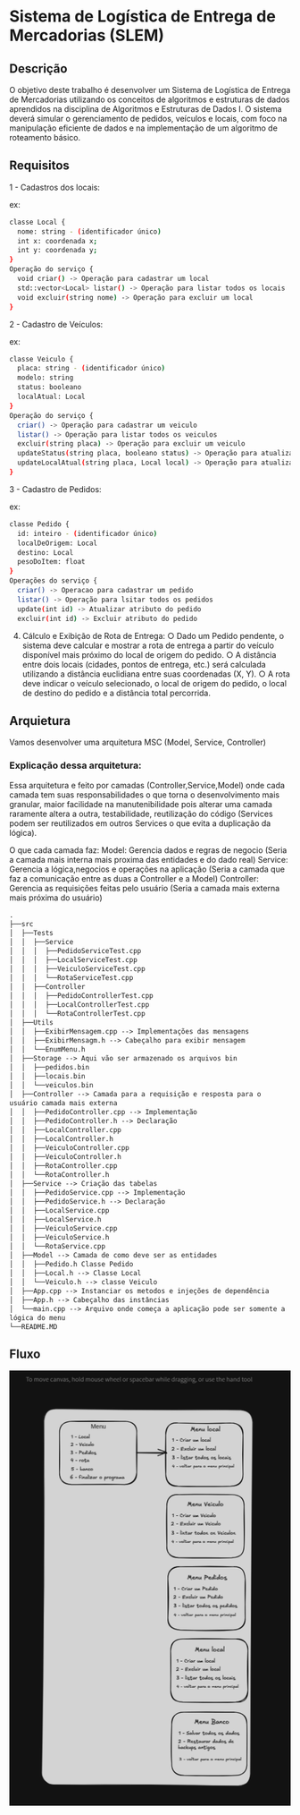 # Sistema de Logística de Entrega de Mercadorias (SLEM)

## Descrição

O objetivo deste trabalho é desenvolver um Sistema de Logística de Entrega de Mercadorias
utilizando os conceitos de algoritmos e estruturas de dados aprendidos na disciplina de
Algoritmos e Estruturas de Dados I. O sistema deverá simular o gerenciamento de pedidos,
veículos e locais, com foco na manipulação eficiente de dados e na implementação de um
algoritmo de roteamento básico.

## Requisitos

1 - Cadastros dos locais:

ex:
```sh
classe Local {
  nome: string - (identificador único)
  int x: coordenada x;
  int y: coordenada y;
}
Operação do serviço {
  void criar() -> Operação para cadastrar um local 
  std::vector<Local> listar() -> Operação para listar todos os locais
  void excluir(string nome) -> Operação para excluir um local
}
```

2 - Cadastro de Veículos:

ex:
```sh
classe Veiculo {
  placa: string - (identificador único)
  modelo: string
  status: booleano
  localAtual: Local
}
Operação do serviço {
  criar() -> Operação para cadastrar um veiculo
  listar() -> Operação para listar todos os veiculos
  excluir(string placa) -> Operação para excluir um veiculo
  updateStatus(string placa, booleano status) -> Operação para atualizar o status
  updateLocalAtual(string placa, Local local) -> Operação para atualizar o local atual do véiculo
}
```

3 - Cadastro de Pedidos:

ex:
```sh
classe Pedido {
  id: inteiro - (identificador único)
  localDeOrigem: Local
  destino: Local
  pesoDoItem: float
}
Operações do serviço {
  criar() -> Operacao para cadastrar um pedido
  listar() -> Operação para lsitar todos os pedidos
  update(int id) -> Atualizar atributo do pedido
  excluir(int id) -> Excluir atributo do pedido
```
4. Cálculo e Exibição de Rota de Entrega:
  ○ Dado um Pedido pendente, o sistema deve calcular e mostrar a rota de entrega
  a partir do veículo disponível mais próximo do local de origem do pedido.
  ○ A distância entre dois locais (cidades, pontos de entrega, etc.) será calculada
  utilizando a distância euclidiana entre suas coordenadas (X, Y).
  ○ A rota deve indicar o veículo selecionado, o local de origem do pedido, o local de
  destino do pedido e a distância total percorrida.


## Arquietura
 Vamos desenvolver uma arquitetura MSC (Model, Service, Controller)

### Explicação dessa arquitetura:
  Essa arquitetura e feito por camadas (Controller,Service,Model) onde cada camada tem suas responsabilidades o que torna o desenvolvimento mais granular, maior facilidade na manutenibilidade pois alterar uma camada raramente altera a outra, testabilidade, reutilização do código (Services podem ser reutilizados em outros Services o que evita a duplicação da lógica). 
  
  O que cada camada faz:
    Model: Gerencia dados e regras de negocio (Seria a camada mais interna mais proxima das entidades e do dado real)
    Service: Gerencia a lógica,negocios e operações na aplicação (Seria a camada que faz a comunicação entre as duas a Controller e a Model)
    Controller: Gerencia as requisições feitas pelo usuário (Seria a camada mais externa mais próxima do usuário)

```
.
├──src
│  ├──Tests
│  │  ├──Service
│  │  │  ├──PedidoServiceTest.cpp
│  │  │  ├──LocalServiceTest.cpp
│  │  │  ├──VeiculoServiceTest.cpp
│  │  │  └──RotaServiceTest.cpp
│  │  ├──Controller
│  │  │  ├──PedidoControllerTest.cpp
│  │  │  ├──LocalControllerTest.cpp
│  │  │  └──RotaControllerTest.cpp
│  ├──Utils
│  │  ├──ExibirMensagem.cpp --> Implementações das mensagens
│  │  ├──ExibirMensagm.h --> Cabeçalho para exibir mensagem
│  │  └──EnumMenu.h
│  ├──Storage --> Aqui vão ser armazenado os arquivos bin
│  │  ├──pedidos.bin
│  │  ├──locais.bin
│  │  └──veiculos.bin
│  ├──Controller --> Camada para a requisição e resposta para o usuário camada mais externa
│  │  ├──PedidoController.cpp --> Implementação
│  │  ├──PedidoController.h --> Declaração
│  │  ├──LocalController.cpp
│  │  ├──LocalController.h
│  │  ├──VeiculoController.cpp
│  │  ├──VeiculoController.h
│  │  ├──RotaController.cpp
│  │  └──RotaController.h
│  ├──Service --> Criação das tabelas
│  │  ├──PedidoService.cpp --> Implementação
│  │  ├──PedidoService.h --> Declaração
│  │  ├──LocalService.cpp
│  │  ├──LocalService.h
│  │  ├──VeiculoService.cpp
│  │  ├──VeiculoService.h
│  │  └──RotaService.cpp 
│  ├──Model --> Camada de como deve ser as entidades
│  │  ├──Pedido.h Classe Pedido
│  │  ├──Local.h --> Classe Local
│  │  └──Veiculo.h --> classe Veiculo
│  ├──App.cpp --> Instanciar os metodos e injeções de dependência
│  ├──App.h --> Cabeçalho das instâncias
│  └──main.cpp --> Arquivo onde começa a aplicação pode ser somente a lógica do menu
└──README.MD
```
  
## Fluxo

![fluxo projeto](./fluxo_aeds_trabalho.png)<br/>
